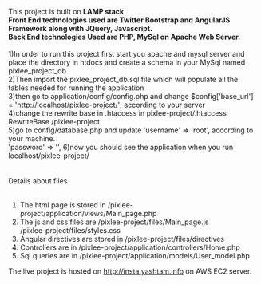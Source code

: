 This project is built on <strong>LAMP stack</strong>.</br>
<strong>Front End technologies used are Twitter Bootstrap and AngularJS Framework along with JQuery, Javascript.</strong></br>
<strong>Back End technologies Used are PHP, MySql on Apache Web Server.</strong></br>
</br>
1)In order to run this project first start you apache and mysql server and place the directory in htdocs and create a schema in your MySql named pixlee_project_db </br>
2)Then import the pixlee_project_db.sql file which will populate all the tables needed for running the application</br>
3)then go to application/config/config.php and change $config['base_url'] = 'http://localhost/pixlee-project/'; according to your server</br>
4)change the rewrite base in .htaccess in pixlee-project/.htaccess RewriteBase /pixlee-project</br>
5)go to config/database.php and update 'username' => 'root', according to your machine.</br>
                                       	'password' => '',
6)now you should see the application when you run localhost/pixlee-project/</br>
</br></br>
Details about files</br></br>
1) The html page is stored in /pixlee-project/application/views/Main_page.php</br>
2) The js and css files are /pixlee-project/files/Main_page.js</br>
                            /pixlee-project/files/styles.css</br>
3) Angular directives are stored in /pixlee-project/files/directives</br>
4) Controllers are in /pixlee-project/application/controllers/Home.php</br>
5) Sql queries are in /pixlee-project/application/models/User_model.php</br>

The live project is hosted on http://insta.yashtam.info on AWS EC2 server.</br>
